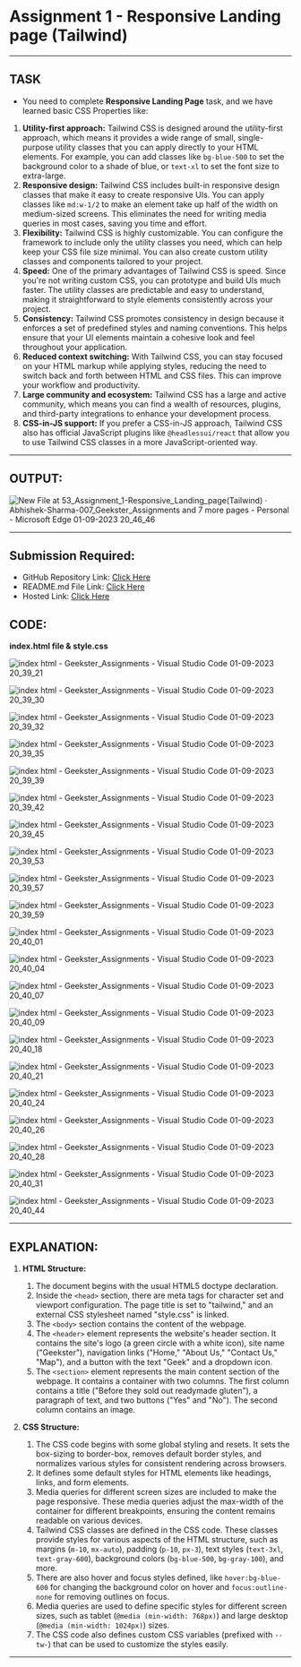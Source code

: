 # Assignment 1 - Responsive Landing page (Tailwind)
---
## TASK 
- You need to complete **Responsive Landing Page** task, and we have learned basic CSS Properties like:
1. **Utility-first approach:** Tailwind CSS is designed around the utility-first approach, which means it provides a wide range of small, single-purpose utility classes that you can apply directly to your HTML elements. For example, you can add classes like `bg-blue-500` to set the background color to a shade of blue, or `text-xl` to set the font size to extra-large.
2. **Responsive design:** Tailwind CSS includes built-in responsive design classes that make it easy to create responsive UIs. You can apply classes like `md:w-1/2` to make an element take up half of the width on medium-sized screens. This eliminates the need for writing media queries in most cases, saving you time and effort.
3. **Flexibility:** Tailwind CSS is highly customizable. You can configure the framework to include only the utility classes you need, which can help keep your CSS file size minimal. You can also create custom utility classes and components tailored to your project.
4. **Speed:** One of the primary advantages of Tailwind CSS is speed. Since you're not writing custom CSS, you can prototype and build UIs much faster. The utility classes are predictable and easy to understand, making it straightforward to style elements consistently across your project.
5. **Consistency:** Tailwind CSS promotes consistency in design because it enforces a set of predefined styles and naming conventions. This helps ensure that your UI elements maintain a cohesive look and feel throughout your application.
6. **Reduced context switching:** With Tailwind CSS, you can stay focused on your HTML markup while applying styles, reducing the need to switch back and forth between HTML and CSS files. This can improve your workflow and productivity.
7. **Large community and ecosystem:** Tailwind CSS has a large and active community, which means you can find a wealth of resources, plugins, and third-party integrations to enhance your development process.
8. **CSS-in-JS support:** If you prefer a CSS-in-JS approach, Tailwind CSS also has official JavaScript plugins like `@headlessui/react` that allow you to use Tailwind CSS classes in a more JavaScript-oriented way.
---
## OUTPUT:

![New File at 53_Assignment_1-Responsive_Landing_page(Tailwind) · Abhishek-Sharma-007_Geekster_Assignments and 7 more pages - Personal - Microsoft​ Edge 01-09-2023 20_46_46](https://github.com/Abhishek-Sharma-007/Geekster_Assignments/assets/84591804/35bf973c-1457-40fa-99d5-535dbaa153d6)

---
## Submission Required:
- GitHub Repository Link: [Click Here](https://github.com/Abhishek-Sharma-007/Geekster_Assignments/tree/master/53_Assignment_1-Responsive_Landing_page(Tailwind))
- README.md File Link: [Click Here](https://github.com/Abhishek-Sharma-007/Geekster_Assignments/blob/master/53_Assignment_1-Responsive_Landing_page(Tailwind)/README.md)
- Hosted Link: [Click Here](https://abhishek-sharma-007.github.io/Geekster_Assignments/53_Assignment_1-Responsive_Landing_page(Tailwind)/index.html)

## CODE:
**index.html file & style.css**

![index html - Geekster_Assignments - Visual Studio Code 01-09-2023 20_39_21](https://github.com/Abhishek-Sharma-007/Geekster_Assignments/assets/84591804/4bda4490-465b-4e30-aab0-6d5932315525)

![index html - Geekster_Assignments - Visual Studio Code 01-09-2023 20_39_30](https://github.com/Abhishek-Sharma-007/Geekster_Assignments/assets/84591804/2004aac4-88cf-4941-8f9f-795702b9cdbe)

![index html - Geekster_Assignments - Visual Studio Code 01-09-2023 20_39_32](https://github.com/Abhishek-Sharma-007/Geekster_Assignments/assets/84591804/e08fe7e6-683e-4df2-8a45-089739197356)

![index html - Geekster_Assignments - Visual Studio Code 01-09-2023 20_39_35](https://github.com/Abhishek-Sharma-007/Geekster_Assignments/assets/84591804/72289da9-1cd4-4544-ad40-3eade909b31a)

![index html - Geekster_Assignments - Visual Studio Code 01-09-2023 20_39_39](https://github.com/Abhishek-Sharma-007/Geekster_Assignments/assets/84591804/45267d53-14c6-4479-a7b1-e95fba3d57db)

![index html - Geekster_Assignments - Visual Studio Code 01-09-2023 20_39_42](https://github.com/Abhishek-Sharma-007/Geekster_Assignments/assets/84591804/cda9f57a-c790-4d84-a59b-b8331fdf225f)

![index html - Geekster_Assignments - Visual Studio Code 01-09-2023 20_39_45](https://github.com/Abhishek-Sharma-007/Geekster_Assignments/assets/84591804/a91a7bee-5c31-417b-b9e4-78f1efa8bd91)

![index html - Geekster_Assignments - Visual Studio Code 01-09-2023 20_39_53](https://github.com/Abhishek-Sharma-007/Geekster_Assignments/assets/84591804/091ecb4a-73e3-4d98-93b6-a7767768b682)

![index html - Geekster_Assignments - Visual Studio Code 01-09-2023 20_39_57](https://github.com/Abhishek-Sharma-007/Geekster_Assignments/assets/84591804/ed88532c-a857-4bf9-9c1f-7c99475d747a)

![index html - Geekster_Assignments - Visual Studio Code 01-09-2023 20_39_59](https://github.com/Abhishek-Sharma-007/Geekster_Assignments/assets/84591804/7d353fb5-4096-4e70-8b0e-67e9ebb992bb)

![index html - Geekster_Assignments - Visual Studio Code 01-09-2023 20_40_01](https://github.com/Abhishek-Sharma-007/Geekster_Assignments/assets/84591804/d6d4436d-40fc-4781-8781-40c0a5ad60aa)

![index html - Geekster_Assignments - Visual Studio Code 01-09-2023 20_40_04](https://github.com/Abhishek-Sharma-007/Geekster_Assignments/assets/84591804/35c9495b-3803-4c8d-8a2e-f502c2a5e210)

![index html - Geekster_Assignments - Visual Studio Code 01-09-2023 20_40_07](https://github.com/Abhishek-Sharma-007/Geekster_Assignments/assets/84591804/7723b72c-3c99-4905-a3b1-62cbe764156a)

![index html - Geekster_Assignments - Visual Studio Code 01-09-2023 20_40_09](https://github.com/Abhishek-Sharma-007/Geekster_Assignments/assets/84591804/0e4d2cc9-c47d-4b8a-987f-c67248ea2c07)

![index html - Geekster_Assignments - Visual Studio Code 01-09-2023 20_40_18](https://github.com/Abhishek-Sharma-007/Geekster_Assignments/assets/84591804/2d017cda-e547-479f-893e-cd203dc686ca)

![index html - Geekster_Assignments - Visual Studio Code 01-09-2023 20_40_21](https://github.com/Abhishek-Sharma-007/Geekster_Assignments/assets/84591804/6a8ef89a-6194-498d-a6d2-773b85823d2d)

![index html - Geekster_Assignments - Visual Studio Code 01-09-2023 20_40_24](https://github.com/Abhishek-Sharma-007/Geekster_Assignments/assets/84591804/0ea7fcf7-3322-457a-a65e-006d1e78b53e)

![index html - Geekster_Assignments - Visual Studio Code 01-09-2023 20_40_26](https://github.com/Abhishek-Sharma-007/Geekster_Assignments/assets/84591804/9226defd-e6b2-47df-a9e3-357a405a3500)

![index html - Geekster_Assignments - Visual Studio Code 01-09-2023 20_40_28](https://github.com/Abhishek-Sharma-007/Geekster_Assignments/assets/84591804/980862b0-48d5-4606-a2eb-6bb8dd80fb8c)

![index html - Geekster_Assignments - Visual Studio Code 01-09-2023 20_40_31](https://github.com/Abhishek-Sharma-007/Geekster_Assignments/assets/84591804/634ef617-b9ed-46ed-b6de-40e57c7964ca)

![index html - Geekster_Assignments - Visual Studio Code 01-09-2023 20_40_44](https://github.com/Abhishek-Sharma-007/Geekster_Assignments/assets/84591804/81111ddd-fc2f-441f-b305-4a42172aa499)

---
## EXPLANATION:

1. **HTML Structure:**
    1. The document begins with the usual HTML5 doctype declaration.
    2. Inside the `<head>` section, there are meta tags for character set and viewport configuration. The page title is set to "tailwind," and an external CSS stylesheet named "style.css" is linked.
    3. The `<body>` section contains the content of the webpage.
    4. The `<header>` element represents the website's header section. It contains the site's logo (a green circle with a white icon), site name ("Geekster"), navigation links ("Home," "About Us," "Contact Us," "Map"), and a button with the text "Geek" and a dropdown icon.
    5. The `<section>` element represents the main content section of the webpage. It contains a container with two columns. The first column contains a title ("Before they sold out readymade gluten"), a paragraph of text, and two buttons ("Yes" and "No"). The second column contains an image.
       
2. **CSS Structure:**
    1. The CSS code begins with some global styling and resets. It sets the box-sizing to border-box, removes default border styles, and normalizes various styles for consistent rendering across browsers.
    2. It defines some default styles for HTML elements like headings, links, and form elements.
    3. Media queries for different screen sizes are included to make the page responsive. These media queries adjust the max-width of the container for different breakpoints, ensuring the content remains readable on various devices.
    4. Tailwind CSS classes are defined in the CSS code. These classes provide styles for various aspects of the HTML structure, such as margins (`m-10`, `mx-auto`), padding (`p-10`, `px-3`), text styles (`text-3xl`, `text-gray-600`), background colors (`bg-blue-500`, `bg-gray-100`), and more.
    5. There are also hover and focus styles defined, like `hover:bg-blue-600` for changing the background color on hover and `focus:outline-none` for removing outlines on focus.
    6. Media queries are used to define specific styles for different screen sizes, such as tablet (`@media (min-width: 768px)`) and large desktop (`@media (min-width: 1024px)`) sizes.
    7. The CSS code also defines custom CSS variables (prefixed with `--tw-`) that can be used to customize the styles easily.
---     

